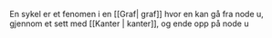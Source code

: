 En sykel er et fenomen i en [[Graf| graf]] hvor en kan gå fra node u, gjennom et sett med [[Kanter | kanter]], og ende opp på node u